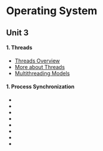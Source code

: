 # Operating System <br />
## Unit 3 <br />
#### 1. Threads
- <a href="https://www.youtube.com/watch?v=4kfiQEA7Qj8">Threads Overview</a>
- <a href="https://www.youtube.com/watch?v=0wiy6tcdzFY">More about Threads</a>
- <a href="https://www.youtube.com/watch?v=TZ7YtIrfAls">Multithreading Models</a>
#### 1. Process Synchronization 
- <a href=""></a>
- <a href=""></a>
- <a href=""></a>
- <a href=""></a>
- <a href=""></a>
- <a href=""></a>
- <a href=""></a>
- <a href=""></a>

